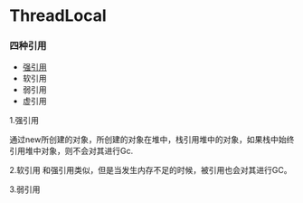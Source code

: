 # ThreadLocal

### 四种引用
- [强引用](1.强引用)
- 软引用
- 弱引用
- 虚引用

1.强引用

通过new所创建的对象，所创建的对象在堆中，栈引用堆中的对象，如果栈中始终引用堆中对象，则不会对其进行Gc.

2.软引用
和强引用类似，但是当发生内存不足的时候，被引用也会对其进行GC。

3.弱引用

